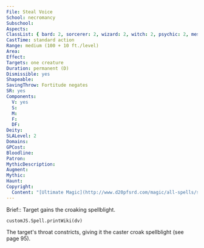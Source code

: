 ```yaml
---
File: Steal Voice
School: necromancy
Subschool: 
Aspects: 
ClassList: { bard: 2, sorcerer: 2, wizard: 2, witch: 2, psychic: 2, mesmerist: 2, medium: 2 }
CastTime: standard action
Range: medium (100 + 10 ft./level)
Area: 
Effect: 
Targets: one creature
Duration: permanent (D)
Dismissible: yes
Shapeable: 
SavingThrow: Fortitude negates
SR: yes
Components:
  V: yes
  S: 
  M: 
  F: 
  DF: 
Deity: 
SLALevel: 2
Domains: 
GPCost: 
Bloodline: 
Patron: 
MythicDescription: 
Augment: 
Mythic: 
Haunt: 
Copyright:
  Content: "[Ultimate Magic](http://www.d20pfsrd.com/magic/all-spells/s/steal-voice)"
---
```

Brief:: Target gains the croaking spellblight.

```dataviewjs
customJS.Spell.printWiki(dv)
```

The target's throat constricts, giving it the caster croak spellblight (see page 95).
